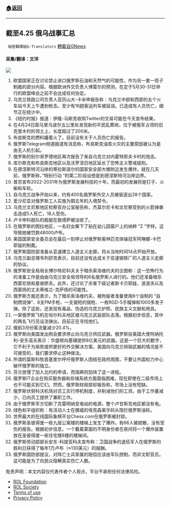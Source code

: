 ###  [:house:返回](README.md)
---


## 截至4.25 俄乌战事汇总
` 秘密翻譯組G-Translators` [轉載自GNews](https://gnews.org/zh-hans/2412862/)

#### 采集/翻译：文洋
 ![](https://assets.gnews.org/wp-content/uploads/2022/04/16509115511.png) 
1. 欧盟国家正在讨论禁止进口俄罗斯石油和天然气的可能性，作为另一套一揽子制裁的部分内容。根据欧洲外交负责人博雷尔的预测，在定于5月30-31日举行的欧盟峰会之前不会达成任何协定。
2. 乌克兰铁路公司负责人亚历山大-卡米申报告称：乌克兰中部和西部的五个火车站今天上午遭到枪击。至少有16趟客运列车被延误。已造成有人员伤亡，细节正在统计中。
3. 《纽约时报》报道：伊隆-马斯克收购Twitter的交易可能在今天宣布结果。
4. 在4月24日距马里乌波尔五公里处发现新的平民乱葬岗，位于被俄军占领的旧克里木村的领土上，长度超过了200米。
5. 布良斯克的燃料罐着火了。目前没有关于人员伤亡的报告。
6. 俄罗斯Telegram频道报道有消息称，布良斯克油库火灾的主要原因被认为是由无人机引起。
7. 俄罗斯的别尔哥罗德地区再次报告了来自乌克兰对内霍特耶夫卡村的炮击。
8. 库尔斯克和布良斯克地区以及沃罗涅日地区延长了恐怖主义警戒级别。
9. 在德涅斯特河沿岸的蒂拉斯波尔的国家安全部大楼附近发生爆炸。就在几天前，俄罗斯称，”特别行动 “的第二阶段设想是到德涅斯特河沿岸边界。
10. 普京宣布2022-2031年为俄罗斯发展科技的十年。而最初的发展将是钉子、火柴和车轮。
11. 自乌克兰战争开始以来，约有400名俄罗斯外交人员被驱逐出28个国家。
12. 爱沙尼亚对俄罗斯工人实施为期五年的入境禁令。
13. 乌克兰文尼察地区检察官办公室报告称，杰莫尔尼卡和文尼察受到的火箭弹袭击造成5人死亡，18人受伤。
14. 卢卡申科舰队的舰艇在敖德萨被没收了。
15. 在俄罗斯的图拉地区，一名妇女撕下了贴在幼儿园窗户上的纳粹 “Z “字样。这导致她被罚款48000卢布。
16. 美国国家安全委员会在最后一刻停止对俄罗斯奥林匹克体操冠军阿琳娜-卡巴耶娃的制裁。
17. 俄罗斯国防部准备从亚速建立人道主义走廊。将从当地时间14点开始开放。
18. 乌克兰副总理韦列舒克表示，目前还没有达成关于亚速钢铁厂的人道主义走廊的协议。
19. 俄罗斯安全局局长博尔特尼科夫关于暗杀索洛维约夫的企图称：这一恐怖行为的准备工作是由由乌克兰安全局领导的6名俄罗斯人进行的。他们还准备暗杀西蒙尼扬和基谢廖夫。此外，还讨论了杀害下级记者斯卡贝耶娃、波波夫以及西蒙扬的丈夫蒂格兰-克萨扬的可能性。
20. 俄罗斯方面还表示，为了暗杀索洛维约夫，被拘留者准备使用8个自制的 “自制燃烧弹”、6支PM手枪、一支锯短的猎枪、一枚RGD-5手榴弹和1000多发子弹。除了这些，还发现有毒品、伪造的乌克兰护照、民族主义文献和用具。
21. 一架俄罗斯飞机在哈尔科夫地区被乌克兰武装部队击落。根据初步信息，其中的两名飞行员设法弹出。目前正在寻找他们。
22. 俄航3月份客流量减少20.4%。
23. 俄罗斯向美国发出照会要求停止向乌克兰供应武器。俄罗斯驻美国大使阿纳托利-安东诺夫表示：华盛顿向基辅提供8亿美元的武器。这是一个巨大的数字，它不利于为局势提供更好的外交解决方案。美国向乌克兰倾销武器的情况是不可接受的，我们要求停止这种做法。
24. 所谓的莫斯科牧首基里尔呼吁俄罗斯人团结在政府周围，不要让外国权力中心破坏俄罗斯的独立。
25. 芬兰放慢了加入北约的申请，而瑞典则加快了这一进程。
26. 俄罗斯IT企业在购买服务器和存储系统方面面临困难，现在即使在二级市场上也不可能买到它们。然而，俄罗斯财政部却报告称，市场上没有短缺。
27. 俄罗斯伏努科沃机场对员工实行停机制度，并削减他们的工资。由于工作量减少，已向员工提供了兼职工作。
28. 由于俄罗斯军方切断了克雷明纳变电站的电源，整个卢甘斯克地区都没有电。
29. 绿色和平组织称：有活动人士在挪威的埃克森美孚码头阻拦俄罗斯油轮。
30. 世界最大的在线国际象棋平台Chess.com在俄罗斯被封锁。
31. 俄罗斯圣彼得堡一栋九层公寓楼的楼梯上发生了爆炸。有66人被疏散，没有受伤的报告。根据初步信息，一个戴着蒙面的不明身份者在夜间将一个爆炸装置放在圣彼得堡一栋住宅楼8楼的楼梯间。
32. 俄罗斯劳动部部长安东-科提亚科夫宣布称：卫国战争的退伍军人在俄罗斯的胜利日获得了每年1万卢布（≈130美元）的报酬。
33. 俄罗斯国防部提议，对阵亡士兵家属的赔偿应该由军队控制，而非文职官员。这可能是为了向民众隐瞒真实伤亡人数。

免责声明：本文内容仅代表作者个人观点，平台不承担任何法律风险。
  
- [ROL Foundation](https://rolfoundation.org/)
- [ROL Society](https://rolsociety.org/)
- [Terms of use](https://gnews.org/terms-of-use-3/)
- [Privacy Policy](https://gnews.org/privacy-policy/)
